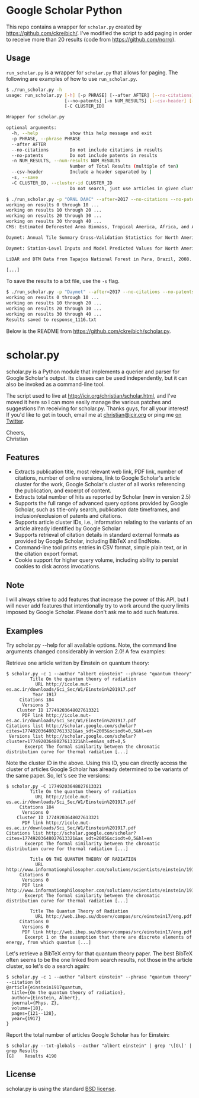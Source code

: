 # Google Scholar Python
This repo contains a wrapper for `scholar.py` created by https://github.com/ckreibich/. I've modified
the script to add paging in order to receive more than 20 results (code from https://github.com/norro).

## Usage
`run_scholar.py` is a wrapper for `scholar.py` that allows for paging. The following are examples of how to use `run_scholar.py`.

```bash
$ ./run_scholar.py -h
usage: run_scholar.py [-h] [-p PHRASE] [--after AFTER] [--no-citations]
                      [--no-patents] [-n NUM_RESULTS] [--csv-header] [-s]
                      [-C CLUSTER_ID]

Wrapper for scholar.py

optional arguments:
  -h, --help            show this help message and exit
  -p PHRASE, --phrase PHRASE
  --after AFTER
  --no-citations        Do not include citations in results
  --no-patents          Do not include patents in results
  -n NUM_RESULTS, --num-results NUM_RESULTS
                        Number of Total Results (multiple of ten)
  --csv-header          Include a header separated by |
  -s, --save
  -C CLUSTER_ID, --cluster-id CLUSTER_ID
                        Do not search, just use articles in given cluster ID
```


```bash
$ ./run_scholar.py -p "ORNL DAAC" --after=2017 --no-citations --no-patents -n 40
working on results 0 through 10 ...
working on results 10 through 20 ...
working on results 20 through 30 ...
working on results 30 through 40 ...
CMS: Estimated Deforested Area Biomass, Tropical America, Africa, and Asia, 2000. ORNL DAAC, Oak Ridge, Tennessee, USA|http://scholar.google.com/https://daac.ornl.gov/CMS/guides/CMS_Pantropical_Forest_Biomass.html|2018|0|2|None|None|None|http://scholar.google.com/scholar?cluster=13908692318721584524&hl=en&as_sdt=0,5&as_ylo=2017|None|Summary This data set provides estimates of pre-deforestation aboveground live woody biomass (AGLB) at 30-m resolution for deforested areas of tropical America, tropical Africa, and tropical Asia for the year 2000. The biomass estimates are only for areas where

Daymet: Annual Tile Summary Cross-Validation Statistics for North America, Version 3. ORNL DAAC, Oak Ridge, Tennessee, USA|http://daac.ornl.gov/DAYMET/guides/Daymet_V3_CrossVal.html|2017|1|2|8753683732357520940|None|http://scholar.google.com/scholar?cites=8753683732357520940&as_sdt=2005&sciodt=0,5&hl=en|http://scholar.google.com/scholar?cluster=8753683732357520940&hl=en&as_sdt=0,5&as_ylo=2017|None|Summary This data set provides annual summary cross-validation statistics for minimum temperature (tmin), maximum temperature (tmax), and daily total precipitation (prcp) of" Daymet: Daily Surface Weather Data on a 1-km Grid for North America, Version 3"(Thornton

Daymet: Station-Level Inputs and Model Predicted Values for North America, Version 3. ORNL DAAC, Oak Ridge, Tennessee, USA|http://scholar.google.com/https://daac.ornl.gov/DAYMET/guides/Daymet_V3_Stn_Level_CrossVal.html|2017|0|2|None|None|None|http://scholar.google.com/scholar?cluster=7010885143084275418&hl=en&as_sdt=0,5&as_ylo=2017|None|Summary This data set reports the station-level daily weather observation data and the corresponding Daymet model predicted data for three Daymet model parameters: minimum temperature (tmin), maximum temperature (tmax), and daily total precipitation (prcp). Each

LiDAR and DTM Data from Tapajos National Forest in Para, Brazil, 2008. ORNL DAAC, Oak Ridge, Tennessee, USA|http://scholar.google.com/https://daac.ornl.gov/VEGETATION/guides/Forested_Areas_Para_Brazil.html|2017|0|2|None|None|None|http://scholar.google.com/scholar?cluster=14833637907006139112&hl=en&as_sdt=0,5&as_ylo=2017|None|Summary This data set provides LiDAR point clouds and digital terrain models (DTM) from surveys over the Tapajos National Forest in Belterra municipality, Para, Brazil during late June and early July 2008. The surveys encompass the K67 and K83 eddy flux towers and a

[...]
```

To save the results to a txt file, use the `-s` flag.

```bash
$ ./run_scholar.py -p "Daymet" --after=2017 --no-citations --no-patents -n 40 -s
working on results 0 through 10 ...
working on results 10 through 20 ...
working on results 20 through 30 ...
working on results 30 through 40 ...
Results saved to response_1116.txt
```

Below is the README from https://github.com/ckreibich/scholar.py. 


scholar.py
==========

scholar.py is a Python module that implements a querier and parser for Google Scholar's output. Its classes can be used independently, but it can also be invoked as a command-line tool.

The script used to live at http://icir.org/christian/scholar.html, and I've moved it here so I can more easily manage the various patches and suggestions I'm receiving for scholar.py. Thanks guys, for all your interest! If you'd like to get in touch, email me at christian@icir.org or ping me [on Twitter](http://twitter.com/ckreibich).

Cheers,<br>
Christian

Features
--------

* Extracts publication title, most relevant web link, PDF link, number of citations, number of online versions, link to Google Scholar's article cluster for the work, Google Scholar's cluster of all works referencing the publication, and excerpt of content.
* Extracts total number of hits as reported by Scholar (new in version 2.5)
* Supports the full range of advanced query options provided by Google Scholar, such as title-only search, publication date timeframes, and inclusion/exclusion of patents and citations.
* Supports article cluster IDs, i.e., information relating to the variants of an article already identified by Google Scholar
* Supports retrieval of citation details in standard external formats as provided by Google Scholar, including BibTeX and EndNote.
* Command-line tool prints entries in CSV format, simple plain text, or in the citation export format.
* Cookie support for higher query volume, including ability to persist cookies to disk across invocations.

Note
----

I will always strive to add features that increase the power of this
API, but I will never add features that intentionally try to work
around the query limits imposed by Google Scholar. Please don't ask me
to add such features.

Examples
--------

Try scholar.py --help for all available options. Note, the command line arguments changed considerably in version 2.0! A few examples:

Retrieve one article written by Einstein on quantum theory:

    $ scholar.py -c 1 --author "albert einstein" --phrase "quantum theory"
             Title On the quantum theory of radiation
               URL http://icole.mut-es.ac.ir/downloads/Sci_Sec/W1/Einstein%201917.pdf
              Year 1917
         Citations 184
          Versions 3
        Cluster ID 17749203648027613321
          PDF link http://icole.mut-es.ac.ir/downloads/Sci_Sec/W1/Einstein%201917.pdf
    Citations list http://scholar.google.com/scholar?cites=17749203648027613321&as_sdt=2005&sciodt=0,5&hl=en
     Versions list http://scholar.google.com/scholar?cluster=17749203648027613321&hl=en&as_sdt=0,5
           Excerpt The formal similarity between the chromatic distribution curve for thermal radiation [...]


Note the cluster ID in the above. Using this ID, you can directly access the cluster of articles Google Scholar has already determined to be variants of the same paper. So, let's see the versions:

    $ scholar.py -C 17749203648027613321
             Title On the quantum theory of radiation
               URL http://icole.mut-es.ac.ir/downloads/Sci_Sec/W1/Einstein%201917.pdf
         Citations 184
          Versions 0
        Cluster ID 17749203648027613321
          PDF link http://icole.mut-es.ac.ir/downloads/Sci_Sec/W1/Einstein%201917.pdf
    Citations list http://scholar.google.com/scholar?cites=17749203648027613321&as_sdt=2005&sciodt=0,5&hl=en
           Excerpt The formal similarity between the chromatic distribution curve for thermal radiation [...]

             Title ON THE QUANTUM THEORY OF RADIATION
               URL http://www.informationphilosopher.com/solutions/scientists/einstein/1917_Radiation.pdf
         Citations 0
          Versions 0
          PDF link http://www.informationphilosopher.com/solutions/scientists/einstein/1917_Radiation.pdf
           Excerpt The formal similarity between the chromatic distribution curve for thermal radiation [...]

             Title The Quantum Theory of Radiation
               URL http://web.ihep.su/dbserv/compas/src/einstein17/eng.pdf
         Citations 0
          Versions 0
          PDF link http://web.ihep.su/dbserv/compas/src/einstein17/eng.pdf
           Excerpt 1 on the assumption that there are discrete elements of energy, from which quantum [...]


Let's retrieve a BibTeX entry for that quantum theory paper. The best BibTeX often seems to be the one linked from search results, not those in the article cluster, so let's do a search again:

    $ scholar.py -c 1 --author "albert einstein" --phrase "quantum theory" --citation bt
    @article{einstein1917quantum,
      title={On the quantum theory of radiation},
      author={Einstein, Albert},
      journal={Phys. Z},
      volume={18},
      pages={121--128},
      year={1917}
    }

Report the total number of articles Google Scholar has for Einstein:

    $ scholar.py --txt-globals --author "albert einstein" | grep '\[G\]' | grep Results
    [G]    Results 4190


License
-------

scholar.py is using the standard [BSD license](http://opensource.org/licenses/BSD-2-Clause).
